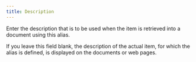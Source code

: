 ```yaml
---
title: Description
---
```



Enter the description that is to be used when the item is retrieved  into a document using this alias.


If you leave this field blank, the description of the actual item, for  which the alias is defined, is displayed on the documents or web pages.
